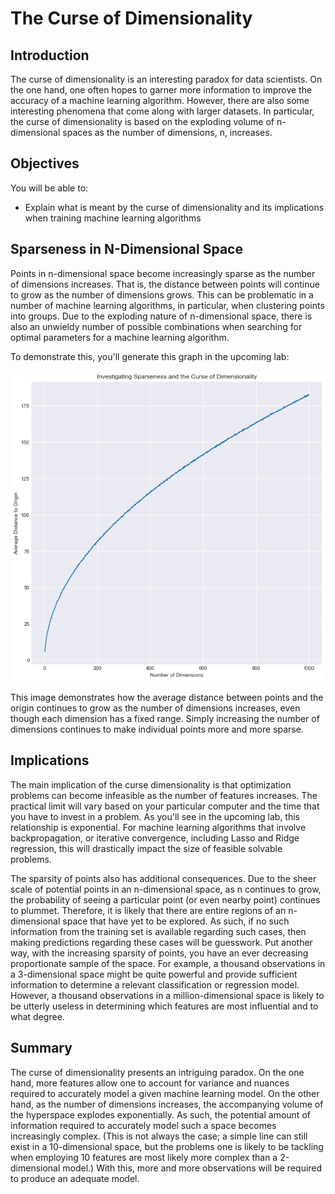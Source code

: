 # The Curse of Dimensionality

## Introduction

The curse of dimensionality is an interesting paradox for data scientists. On the one hand, one often hopes to garner more information to improve the accuracy of a machine learning algorithm. However, there are also some interesting phenomena that come along with larger datasets. In particular, the curse of dimensionality is based on the exploding volume of n-dimensional spaces as the number of dimensions, n, increases.

## Objectives

You will be able to:

- Explain what is meant by the curse of dimensionality and its implications when training machine learning algorithms 


## Sparseness in N-Dimensional Space

Points in n-dimensional space become increasingly sparse as the number of dimensions increases. That is, the distance between points will continue to grow as the number of dimensions grows. This can be problematic in a number of machine learning algorithms, in particular, when clustering points into groups. Due to the exploding nature of n-dimensional space, there is also an unwieldy number of possible combinations when searching for optimal parameters for a machine learning algorithm. 


To demonstrate this, you'll generate this graph in the upcoming lab:  

<img src="images/sparsity.png">

This image demonstrates how the average distance between points and the origin continues to grow as the number of dimensions increases, even though each dimension has a fixed range. Simply increasing the number of dimensions continues to make individual points more and more sparse.

## Implications

The main implication of the curse dimensionality is that optimization problems can become infeasible as the number of features increases. The practical limit will vary based on your particular computer and the time that you have to invest in a problem. As you'll see in the upcoming lab, this relationship is exponential. For machine learning algorithms that involve backpropagation, or iterative convergence, including Lasso and Ridge regression, this will drastically impact the size of feasible solvable problems.

The sparsity of points also has additional consequences. Due to the sheer scale of potential points in an n-dimensional space, as n continues to grow, the probability of seeing a particular point (or even nearby point) continues to plummet. Therefore, it is likely that there are entire regions of an n-dimensional space that have yet to be explored. As such, if no such information from the training set is available regarding such cases, then making predictions regarding these cases will be guesswork. Put another way, with the increasing sparsity of points, you have an ever decreasing proportionate sample of the space. For example, a thousand observations in a 3-dimensional space might be quite powerful and provide sufficient information to determine a relevant classification or regression model. However, a thousand observations in a million-dimensional space is likely to be utterly useless in determining which features are most influential and to what degree. 

## Summary

The curse of dimensionality presents an intriguing paradox. On the one hand, more features allow one to account for variance and nuances required to accurately model a given machine learning model. On the other hand, as the number of dimensions increases, the accompanying volume of the hyperspace explodes exponentially. As such, the potential amount of information required to accurately model such a space becomes increasingly complex. (This is not always the case; a simple line can still exist in a 10-dimensional space, but the problems one is likely to be tackling when employing 10 features are most likely more complex than a 2-dimensional model.) With this, more and more observations will be required to produce an adequate model.
